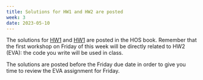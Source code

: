 ```yaml
---
title: Solutions for HW1 and HW2 are posted
week: 3
date: 2023-05-10
---
```


<!-- <a href="" target="_blank">link</a> -->
<!-- <a href="https://tudelft-citg.github.io/HOS-prob-design/unlisted/assignment.html" target="_blank">Start HW 1</a> -->

The solutions for <a href="https://tudelft-citg.github.io/HOS-prob-design/homework/HW_01_solution.html#" target="_blank">HW1</a> and <a href="https://tudelft-citg.github.io/HOS-prob-design/homework/HW_02_solution.html#" target="_blank">HW1</a> are posted in the HOS book. Remember that the first workshop on Friday of this week will be directly related to HW2 (EVA): the code you write will be used in class.

The solutions are posted before the Friday due date in order to give you time to review the EVA assignment for Friday.